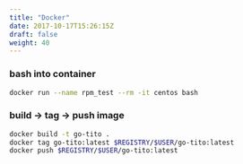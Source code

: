 ```yaml
---
title: "Docker"
date: 2017-10-17T15:26:15Z
draft: false
weight: 40
---
```


<!--ts-->


<!-- Added by: morelly_t1, at: Fri 12 Feb 2021 02:44:39 PM CET -->

<!--te-->

### bash into container
```bash
docker run --name rpm_test --rm -it centos bash
```

### build -> tag -> push image
```bash
docker build -t go-tito .
docker tag go-tito:latest $REGISTRY/$USER/go-tito:latest
docker push $REGISTRY/$USER/go-tito:latest
```
